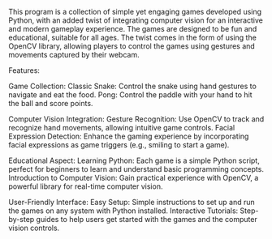 This program is a collection of simple yet engaging games developed using Python, with an added twist of integrating computer vision for an interactive and modern gameplay experience. The games are designed to be fun and educational, suitable for all ages. The twist comes in the form of using the OpenCV library, allowing players to control the games using gestures and movements captured by their webcam.

Features:

 Game Collection:
        Classic Snake: Control the snake using hand gestures to navigate and eat the food.
        Pong: Control the paddle with your hand to hit the ball and score points.

Computer Vision Integration:
        Gesture Recognition: Use OpenCV to track and recognize hand movements, allowing intuitive game controls.
        Facial Expression Detection: Enhance the gaming experience by incorporating facial expressions as game triggers (e.g., smiling to start a game).

 Educational Aspect:
        Learning Python: Each game is a simple Python script, perfect for beginners to learn and understand basic programming concepts.
        Introduction to Computer Vision: Gain practical experience with OpenCV, a powerful library for real-time computer vision.

  User-Friendly Interface:
        Easy Setup: Simple instructions to set up and run the games on any system with Python installed.
        Interactive Tutorials: Step-by-step guides to help users get started with the games and the computer vision controls.
